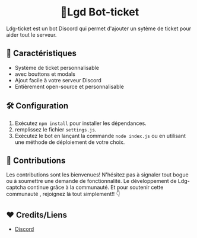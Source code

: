 <h1 align="center">
🎫Lgd Bot-ticket
</h1>

Ldg-ticket est un bot Discord qui permet d'ajouter un sytème de ticket pour aider tout le serveur.

## 🎉 Caractéristiques

- Système de ticket personnalisable
- avec bouttons et modals
- Ajout facile à votre serveur Discord
- Entièrement open-source et personnalisable

## 🛠️ Configuration

1. Exécutez `npm install` pour installer les dépendances.
2.  remplissez le fichier `settings.js`.
3. Exécutez le bot en lançant la commande `node index.js` ou en utilisant une méthode de déploiement de votre choix.

## 🤝 Contributions

Les contributions sont les bienvenues! N'hésitez pas à signaler tout bogue ou à soumettre une demande de fonctionnalité. Le développement de Ldg-captcha continue grâce à la communauté. Et pour soutenir cette communauté , rejoignez là tout simplement!! 👇

## ❤ Credits/Liens
- [Discord](https://discord.gg/6yqSj5XJJp)

